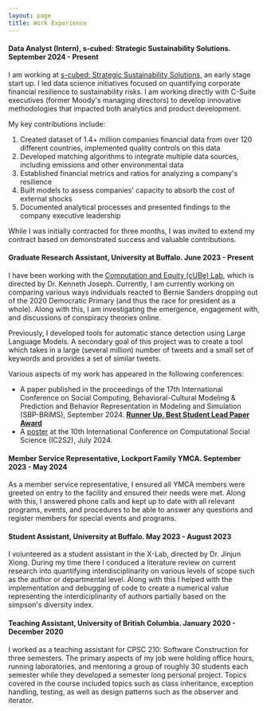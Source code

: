 ```yaml
---
layout: page
title: Work Experience
---
```


#### Data Analyst (Intern), s-cubed: Strategic Sustainability Solutions. September 2024 - Present

I am working at [s-cubed: Strategic Sustainability Solutions](https://www.scubed-sustainability.com/), an early stage start up. I led data science initiatives focused on quantifying corporate financial resilience to sustainability risks. I am working directly with C-Suite executives (former Moody's managing directors) to develop innovative methodologies that impacted both analytics and product development.

My key contributions include:

1. Created dataset of 1.4+ million companies financial data from over 120 different countries, implemented quality controls on this data
2. Developed matching algorithms to integrate multiple data sources, including emissions and other environmental data
3. Established financial metrics and ratios for analyzing a company's resilience
4. Built models to assess companies' capacity to absorb the cost of external shocks
5. Documented analytical processes and presented findings to the company executive leadership

While I was initially contracted for three months, I was invited to extend my contract based on demonstrated success and valuable contributions.

#### Graduate Research Assistant, University at Buffalo. June 2023 - Present

I have been working with the [Computation and Equity (cUBe) Lab](https://cse.buffalo.edu/cubelab/), which is directed by Dr. Kenneth Joseph. Currently, I am currently working on comparing various ways individuals reacted to Bernie Sanders dropping out of the 2020 Democratic Primary (and thus the race for president as a whole). Along with this, I am investigating the emergence, engagement with, and discussions of conspiracy theories online.

Previously, I developed tools for automatic stance detection using Large Language Models. A secondary goal of this project was to create a tool which takes in a large (several million) number of tweets and a small set of keywords and provides a set of similar tweets.

Various aspects of my work has appeared in the following conferences:

* A paper published in the proceedings of the 17th International Conference on Social Computing, Behavioral-Cultural Modeling & Prediction and Behavior Representation in Modeling and Simulation (SBP-BRiMS), September 2024. **[Runner Up, Best Student Lead Paper Award](documents/2024_SBP-BRiMS%20Award.pdf)**
* A [poster](documents/Ic2s2_Poster.pdf) at the 10th International Conference on Computational Social Science (IC2S2), July 2024.

#### Member Service Representative, Lockport Family YMCA. September 2023 - May 2024

As a member service representative, I ensured all YMCA members were greeted on entry to the facility and ensured their needs were met. Along with this, I answered phone calls and kept up to date with all relevant programs, events, and procedures to be able to answer any questions and register members for special events and programs.

#### Student Assistant, University at Buffalo. May 2023 - August 2023

I volunteered as a student assistant in the X-Lab, directed by Dr. Jinjun Xiong. During my time there I conduced a literature review on current research into quantifying interdisciplinarity on various levels of scope such as the author or departmental level. Along with this I helped with the implementation and debugging of code to create a numerical value representing the interdiciplinarity of authors partially based on the simpson's diversity index.

#### Teaching Assistant, University of British Columbia. January 2020 - December 2020

I worked as a teaching assistant for CPSC 210: Software Construction for three semesters. The primary aspects of my job were holding office hours, running laboratories, and mentoring a group of roughly 30 students each semester while they developed a semester long personal project. Topics covered in the course included topics such as class inheritance, exception handling, testing, as well as design patterns such as the observer and iterator.
